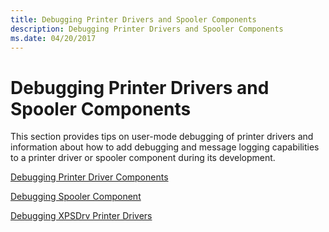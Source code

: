 ```yaml
---
title: Debugging Printer Drivers and Spooler Components
description: Debugging Printer Drivers and Spooler Components
ms.date: 04/20/2017
---
```


# Debugging Printer Drivers and Spooler Components

This section provides tips on user-mode debugging of printer drivers and information about how to add debugging and message logging capabilities to a printer driver or spooler component during its development.

[Debugging Printer Driver Components](debugging-printer-driver-components.md)

[Debugging Spooler Component](debugging-spooler-components.md)

[Debugging XPSDrv Printer Drivers](debugging-xpsdrv-printer-drivers.md)
